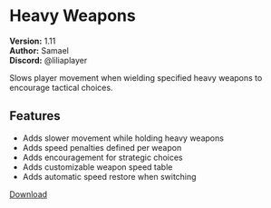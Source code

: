# Heavy Weapons

**Version:** 1.11  
**Author:** Samael  
**Discord:** @liliaplayer  

Slows player movement when wielding specified heavy weapons to encourage tactical choices.

## Features

- Adds slower movement while holding heavy weapons
- Adds speed penalties defined per weapon
- Adds encouragement for strategic choices
- Adds customizable weapon speed table
- Adds automatic speed restore when switching

[Download](https://github.com/LiliaFramework/Modules/raw/refs/heads/gh-pages/slowweapons.zip)
